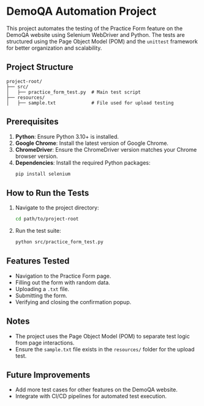 # DemoQA Automation Project

This project automates the testing of the Practice Form feature on the DemoQA website using Selenium WebDriver and Python. The tests are structured using the Page Object Model (POM) and the `unittest` framework for better organization and scalability.

## Project Structure

```
project-root/
├── src/
│   ├── practice_form_test.py  # Main test script
├── resources/
│   ├── sample.txt             # File used for upload testing
```

## Prerequisites

1. **Python**: Ensure Python 3.10+ is installed.
2. **Google Chrome**: Install the latest version of Google Chrome.
3. **ChromeDriver**: Ensure the ChromeDriver version matches your Chrome browser version.
4. **Dependencies**: Install the required Python packages:
   ```bash
   pip install selenium
   ```

## How to Run the Tests

1. Navigate to the project directory:
   ```bash
   cd path/to/project-root
   ```

2. Run the test suite:
   ```bash
   python src/practice_form_test.py
   ```

## Features Tested

- Navigation to the Practice Form page.
- Filling out the form with random data.
- Uploading a `.txt` file.
- Submitting the form.
- Verifying and closing the confirmation popup.

## Notes

- The project uses the Page Object Model (POM) to separate test logic from page interactions.
- Ensure the `sample.txt` file exists in the `resources/` folder for the upload test.

## Future Improvements

- Add more test cases for other features on the DemoQA website.
- Integrate with CI/CD pipelines for automated test execution.